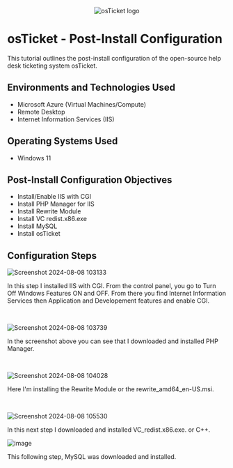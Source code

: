 <p align="center">
<img src="https://i.imgur.com/Clzj7Xs.png" alt="osTicket logo"/>
</p>

<h1>osTicket - Post-Install Configuration</h1>
This tutorial outlines the post-install configuration of the open-source help desk ticketing system osTicket.<br />




<h2>Environments and Technologies Used</h2>

- Microsoft Azure (Virtual Machines/Compute)
- Remote Desktop
- Internet Information Services (IIS)

<h2>Operating Systems Used </h2>

- Windows 11

<h2>Post-Install Configuration Objectives</h2>

- Install/Enable IIS with CGI
- Install PHP Manager for IIS
- Install Rewrite Module
- Install VC redist.x86.exe
- Install MySQL
- Install osTicket

<h2>Configuration Steps</h2>

![Screenshot 2024-08-08 103133](https://github.com/user-attachments/assets/3b55a92d-f19e-44d5-a349-edf35788a0fa)


</p>
<p>
In this step I installed IIS with CGI.  From the control panel, you go to Turn Off Windows Features ON and OFF.  From there you find Internet Information Services then Application and Developement features and enable CGI.
</p>
<br />

![Screenshot 2024-08-08 103739](https://github.com/user-attachments/assets/6af3aac4-8288-449d-8cc7-82b5c1df3ef1)

In the screenshot above you can see that I downloaded and installed PHP Manager. 
</p>
<br />

<p>

![Screenshot 2024-08-08 104028](https://github.com/user-attachments/assets/d57e8b7b-44b2-4b6b-8a8a-0bfb529bd95f)

Here I'm installing the Rewrite Module or the rewrite_amd64_en-US.msi.
</p>
<br />

![Screenshot 2024-08-08 105530](https://github.com/user-attachments/assets/7240369b-8327-4227-8698-e469b7f9c0b8)

In this next step I downloaded and installed VC_redist.x86.exe. or C++. 


![image](https://github.com/user-attachments/assets/84e236d3-43de-4c1b-a87d-7932063d50ae)

This following step, MySQL was downloaded and installed. 

